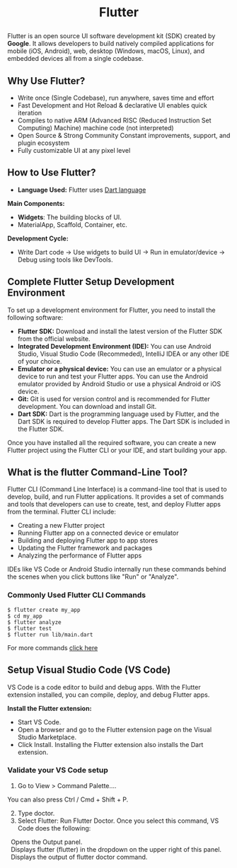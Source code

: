 # <p align="center"> Flutter </p>

Flutter is an open source UI software development kit (SDK) created by **Google**. It allows developers to build natively compiled applications for mobile (iOS, Android), web, desktop (Windows, macOS, Linux), and embedded devices all from a single codebase.


## Why Use Flutter?
- Write once (Single Codebase), run anywhere, saves time and effort
- Fast Development and Hot Reload & declarative UI enables quick iteration
- Compiles to native ARM (Advanced RISC (Reduced Instruction Set Computing) Machine) machine code (not interpreted)
- Open Source & Strong Community	Constant improvements, support, and plugin ecosystem
- Fully customizable UI at any pixel level 

## How to Use Flutter?
- **Language Used:** Flutter uses [Dart language](https://github.com/UmerFarooqJillani/Dart-Learning)

**Main Components:**
- **Widgets**: The building blocks of UI.
- MaterialApp, Scaffold, Container, etc.

**Development Cycle:**
- Write Dart code → Use widgets to build UI → Run in emulator/device → Debug using tools like DevTools.

## Complete Flutter Setup Development Environment
To set up a development environment for Flutter, you need to install the following software:
- **Flutter SDK:** Download and install the latest version of the Flutter SDK from the official website.
- **Integrated Development Environment (IDE):** You can use Android Studio, Visual Studio Code (Recommeded), IntelliJ IDEA or any other IDE of your choice.
- **Emulator or a physical device:** You can use an emulator or a physical device to run and test your Flutter apps. You can use the Android emulator provided by Android Studio or use a physical Android or iOS device.
- **Git:** Git is used for version control and is recommended for Flutter development. You can download and install Git.
- **Dart SDK:** Dart is the programming language used by Flutter, and the Dart SDK is required to develop Flutter apps. The Dart SDK is included in the Flutter SDK.

Once you have installed all the required software, you can create a new Flutter project using the Flutter CLI or your IDE, and start building your app.

## What is the flutter Command-Line Tool?
Flutter CLI (Command Line Interface) is a command-line tool that is used to develop, build, and run Flutter applications. It provides a set of commands and tools that developers can use to create, test, and deploy Flutter apps from the terminal. Flutter CLI include: 
- Creating a new Flutter project
- Running Flutter app on a connected device or emulator
- Building and deploying Flutter app to app stores
- Updating the Flutter framework and packages
- Analyzing the performance of Flutter apps

IDEs like VS Code or Android Studio internally run these commands behind the scenes when you click buttons like "Run" or "Analyze".
### Commonly Used Flutter CLI Commands
```
$ flutter create my_app
$ cd my_app
$ flutter analyze
$ flutter test
$ flutter run lib/main.dart

```
For more commands [click here](#) 

## Setup Visual Studio Code (VS Code)
VS Code is a code editor to build and debug apps. With the Flutter extension installed, you can compile, deploy, and debug Flutter apps.

**Install the Flutter extension:**
- Start VS Code.
- Open a browser and go to the Flutter extension page on the Visual Studio Marketplace.
- Click Install. Installing the Flutter extension also installs the Dart extension.

### Validate your VS Code setup
1. Go to View > Command Palette....

You can also press Ctrl / Cmd + Shift + P.

2. Type doctor.
3. Select Flutter: Run Flutter Doctor.
Once you select this command, VS Code does the following:
<P>
&nbsp;&nbsp;Opens the Output panel.<br>
&nbsp;&nbsp;Displays flutter (flutter) in the dropdown on the upper right of this panel.<br>
&nbsp;&nbsp;Displays the output of flutter doctor command.
</P>


